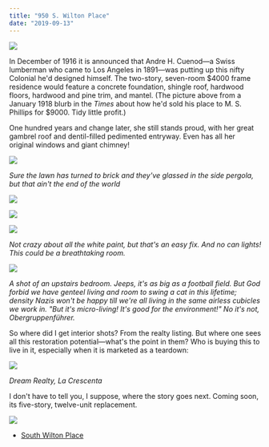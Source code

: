 ```yaml
---
title: "950 S. Wilton Place"
date: "2019-09-13"
---
```


![](/images/3c507-950-south-wilton.jpg)

In December of 1916 it is announced that Andre H. Cuenod—a Swiss lumberman who came to Los Angeles in 1891—was putting up this nifty Colonial he'd designed himself. The two-story, seven-room $4000 frame residence would feature a concrete foundation, shingle roof, hardwood floors, hardwood and pine trim, and mantel. (The picture above from a January 1918 blurb in the _Times_ about how he'd sold his place to M. S. Phillips for $9000. Tidy little profit.)

One hundred years and change later, she still stands proud, with her great gambrel roof and dentil-filled pedimented entryway. Even has all her original windows and giant chimney!

![](/images/537ad-screen-shot-2019-09-13-at-1.33.27-pm.jpg)

_Sure the lawn has turned to brick and they've glassed in the side pergola, but that ain't the end of the world_

![](/images/22802-realtor-pic.jpg)

![](/images/5906b-side-of-950.jpg)

![](/images/8a126-fireplace-works.jpg)

_Not crazy about all the white paint, but that's an easy fix. And no can lights! This could be a breathtaking room._

![](/images/afce7-bedroom.jpg)

_A shot of an upstairs bedroom. Jeeps, it's as big as a football field. But God forbid we have genteel living and room to swing a cat in this lifetime; density Nazis won't be happy till we're all living in the same airless cubicles we work in. "But it's micro-living! It's good for the environment!" No it's not, Obergruppenführer._

So where did I get interior shots? From the realty listing. But where one sees all this restoration potential—what's the point in them? Who is buying this to live in it, especially when it is marketed as a teardown:

![](/images/Screen-Shot-2019-09-13-at-1.32.54-PM-1024x198.jpg)

_Dream Realty, La Crescenta_

I don't have to tell you, I suppose, where the story goes next. Coming soon, its five-story, twelve-unit replacement.

![](/images/8f544-five-story-toc.jpg)

- [South Wilton Place](https://www.google.com/maps/search/?api=1&query=34.05422,-118.31407)
